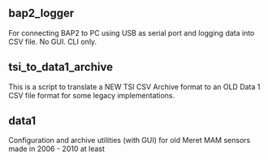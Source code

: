 ## bap2_logger ##

For connecting BAP2 to PC using USB as serial port and logging data into CSV file. No GUI. CLI only.

## tsi_to_data1_archive ##

This is a script to translate a NEW TSI CSV Archive format to an OLD Data 1 CSV file format
for some legacy implementations.

## data1 ##

Configuration and archive utilities (with GUI) for old Meret MAM sensors made in 2006 - 2010 at least
